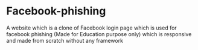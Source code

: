 # Facebook-phishing
A website which is a clone of Facebook login page which is used for facebook phishing (Made for Education purpose only) which is responsive and made from scratch without any framework
